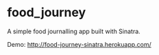 # food_journey
A simple food journalling app built with Sinatra.

Demo:
http://food-journey-sinatra.herokuapp.com/
